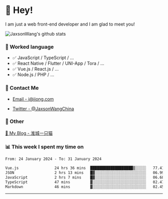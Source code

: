 # 👋 Hey!

I am just a web front-end developer and I am glad to meet you!

![JaxsonWang's github stats](https://github-readme-stats.vercel.app/api?username=JaxsonWang&&show_icons=true&&title_color=1abc9c&&icon_color=1abc9c)


### 📝 Worked language

- ✅ JavaScript / TypeScript / ...
- ✅ React Native / Flutter / UNI-App / Tora / ...
- ✅ Vue.js / React.js / ...
- ✅ Node.js / PHP / ...

### 📮 Contact Me

- [Email - i@iiong.com](mailto:i@iiong.com)

- [Twitter - @JaxsonWangChina](https://twitter.com/JaxsonWangChina)

### 🤪 Other

[📌 My Blog - 淮城一只猫](https://iiong.com)

### 📊 This week I spent my time on

<!--START_SECTION:waka-->

```txt
From: 24 January 2024 - To: 31 January 2024

Vue.js                24 hrs 36 mins  ███████████████████▒░░░░░   77.41 %
JSON                  2 hrs 13 mins   █▓░░░░░░░░░░░░░░░░░░░░░░░   06.99 %
JavaScript            2 hrs 7 mins    █▓░░░░░░░░░░░░░░░░░░░░░░░   06.68 %
TypeScript            47 mins         ▓░░░░░░░░░░░░░░░░░░░░░░░░   02.47 %
Markdown              46 mins         ▓░░░░░░░░░░░░░░░░░░░░░░░░   02.45 %
```

<!--END_SECTION:waka-->

---
